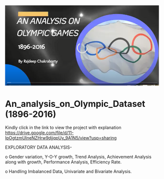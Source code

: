 ![logo](https://github.com/hi-rajdeep/An_analysis_on_Olympic_Dataset/blob/main/cover%20pic.png)

# An_analysis_on_Olympic_Dataset (1896-2016)

Kindly click in the link to view the project with explanation
https://drive.google.com/file/d/11-IpOgtzmUIneNZHrw9djjqpUy_9A1N5/view?usp=sharing

EXPLORATORY DATA ANALYSIS-

o Gender variation, Y-O-Y growth, Trend Analysis, Achievement Analysis along with growth, Performance Analysis, Efficiency Rate.

o Handling Imbalanced Data, Univariate and Bivariate Analysis.
